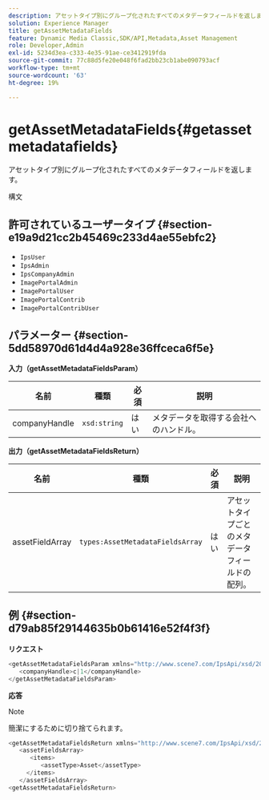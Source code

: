 ```yaml
---
description: アセットタイプ別にグループ化されたすべてのメタデータフィールドを返します。
solution: Experience Manager
title: getAssetMetadataFields
feature: Dynamic Media Classic,SDK/API,Metadata,Asset Management
role: Developer,Admin
exl-id: 5234d3ea-c333-4e35-91ae-ce3412919fda
source-git-commit: 77c88d5fe20e048f6fad2bb23cb1abe090793acf
workflow-type: tm+mt
source-wordcount: '63'
ht-degree: 19%

---
```


# getAssetMetadataFields{#getassetmetadatafields}

アセットタイプ別にグループ化されたすべてのメタデータフィールドを返します。

構文

## 許可されているユーザータイプ {#section-e19a9d21cc2b45469c233d4ae55ebfc2}

* `IpsUser`
* `IpsAdmin`
* `IpsCompanyAdmin`
* `ImagePortalAdmin`
* `ImagePortalUser`
* `ImagePortalContrib`
* `ImagePortalContribUser`

## パラメーター {#section-5dd58970d61d4d4a928e36ffceca6f5e}

**入力（getAssetMetadataFieldsParam）**

| 名前 | 種類 | 必須 | 説明 |
|---|---|---|---|
| companyHandle | `xsd:string` | はい | メタデータを取得する会社へのハンドル。 |

**出力（getAssetMetadataFieldsReturn）**

| 名前 | 種類 | 必須 | 説明 |
|---|---|---|---|
| assetFieldArray | `types:AssetMetadataFieldsArray` | はい | アセットタイプごとのメタデータフィールドの配列。 |

## 例 {#section-d79ab85f29144635b0b61416e52f4f3f}

**リクエスト**

```java
<getAssetMetadataFieldsParam xmlns="http://www.scene7.com/IpsApi/xsd/2009-07-31">
   <companyHandle>c|1</companyHandle>
</getAssetMetadataFieldsParam>
```

**応答**

>[!NOTE]
>
>簡潔にするために切り捨てられます。

```java
<getAssetMetadataFieldsReturn xmlns="http://www.scene7.com/IpsApi/xsd/2009-07-31">
   <assetFieldsArray>
      <items>
         <assetType>Asset</assetType>
     </items>
   </assetFieldsArray>
<getAssetMetadataFieldsReturn>
```

